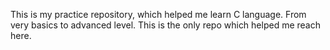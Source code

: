 This is my practice repository, which helped me learn C language.
From very basics to advanced level. This is the only repo which helped me reach here.




